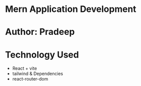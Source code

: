 # Mern Application Development
# Author: Pradeep
# Technology Used
- React + vite
- tailwind & Dependencies
- react-router-dom